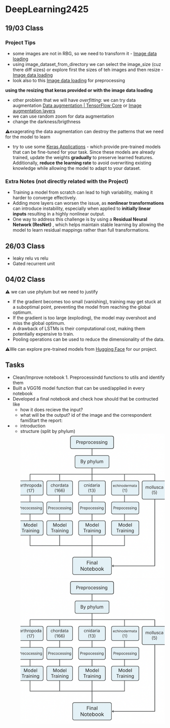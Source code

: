 # DeepLearning2425

## **19/03 Class**

### Project Tips

- some images are not in RBG, so we need to transform it - [Image data loading](https://keras.io/api/data_loading/image/)
- using image_dataset_from_directory we can select the image_size (cuz there diff sizes) or explore first the sizes of teh images and then resize - [Image data loading](https://keras.io/api/data_loading/image/)
- look also to this [Image data loading](https://keras.io/api/data_loading/image/) for preprocessing

**using the resizing that keras provided or with the image data loading**

* other problem that we will have *overfitting*: we can try data augmentation [Data augmentation  |  TensorFlow Core](https://www.tensorflow.org/tutorials/images/data_augmentation) or [Image augmentation layers](https://keras.io/api/layers/preprocessing_layers/image_augmentation/)
* we can use random zoom for data augmentation
* change the darkness/brigthness

⚠️exagerating the data augmentation can destroy the patterns that we need for the model to learn

* try to use some [Keras Applications](https://keras.io/api/applications/)  - which provide pre-trained models that can be fine-tuned for your task. Since these models are already trained, update the weights **gradually** to preserve learned features. Additionally, **reduce the learning rate** to avoid overwriting existing knowledge while allowing the model to adapt to your dataset.

### Extra Notes (not directly related with the Project)

* Training a model from scratch can lead to high variability, making it harder to converge effectively.
* Adding more layers can worsen the issue, as **nonlinear transformations** can introduce instability, especially when applied to **initially linear inputs** resulting in a highly nonlinear output.
* One way to address this challenge is by using a  **Residual Neural Network (ResNet)** , which helps maintain stable learning by allowing the model to learn residual mappings rather than full transformations.

## **26/03 Class**

* leaky relu vs relu
* Gated recurrent unit

## **04/02 Class**

⚠️ we can use phylum but we need to justify

* If the gradient becomes too small (vanishing), training may get stuck at a suboptimal point, preventing the model from reaching the global optimum.
* If the gradient is too large (exploding), the model may overshoot and miss the global optimum.
* A drawback of LSTMs is their computational cost, making them potentially expensive to train.
* Pooling operations can be used to reduce the dimensionality of the data.

⚠️We can explore pre-trained models from [Hugging Face](https://huggingface.co/models) for our project.

## Tasks

- Clean/Improve notebook 1. Preprocessindd functions to utils and identify them
- Built a VGG16 model function that can be used/applied in every notebook
- Developed a final notebook and check how should that be contructed like
  - how it does recieve the input?
  - what will be the output? id of the image and the correspondent famiStart the report:
- - introduction
  - structure (split by phylum)![1743949362394](image/README/1743949362394.png)![1743949362394](image/README/1743949362394.png)
